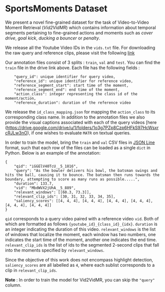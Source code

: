 
# SportsMoments Dataset

We present a novel fine-grained dataset for the task of Video-to-Video Moment Retrieval (*Vid2VidMR*) which contains information about temporal segments pertaining to fine-grained actions and moments such as *cover drive*, *goal kick*, *ducking a bouncer* or *penalty*. 

We release all the Youtube Video IDs in the `vids.txt` file. For downloading the raw query and reference clips, please visit the following [link](https://drive.google.com/drive/u/1/folders/1o3g7PZp8Czp6HFkS97HcWsxrcRJLw3nO)

Our annotation files consist of 3 splits : `train`, `val` and `test`. You can find the `train` file in the drive link above. Each file has the following fields :
```
    "query_id": unique identifier for query video,  
    "reference_id": unique identifier for reference video, 
    "reference_segment_start": start time of the moment, 
    "reference_segment_end": end time of the moment,
    "action_class": integer representing the class id of the moment/action, 
    "reference_duration": duration of the reference video
```
We release the `id_class_mapping.json` for mapping the `action_class` to its corresponding class name. In addition to the annotation files we also provide the visual captions associated with each of the query videos [here (https://drive.google.com/drive/u/1/folders/1o3g7PZp8Czp6HFkS97HcWsxrcRJLw3nO), if one wishes to evaluate `MATR` on textual queries.

In order to train the model, bring the `train` and `val` CSV files in [JSON Line](https://jsonlines.org/) format, such that each row of the files can be loaded as a single `dict` in Python. Below is an example of the annotation:

```
{
    "qid": "iGGElV40TcU__5_1816", 
    "query": "As the bowler delivers his bowl, the batsman swings and hits the ball, causing it to bounce. The batsman then runs towards the boundary, attempting to score as many runs as possible.....", 
    "duration": 133.7, 
    "vid": "MbdWVX2jUhA__5_889", 
    "relevant_windows": [[60.3, 73.3]],
    "relevant_clip_ids": [30, 31, 32, 33, 34, 35], 
    "saliency_scores": [[4, 4, 4], [4, 4, 4], [4, 4, 4], [4, 4, 4], [4, 4, 4], [4, 4, 4]]
}
```
`qid` corresponds to a query video paired with a reference video `vid`. Both of which are formatted as follows `{youtube_id}_{class_id}_{idx}`.
`duration` is an integer indicating the duration of this video.
`relevant_windows` is the list of windows that localize the moment, each window has two numbers, one indicates the start time of the moment, another one indicates the end time. `relevant_clip_ids` is the list of ids to the segmented 2-second clips that fall into the moments specified by `relevant_windows`.

Since the objective of this work does not encompass highlight detection, `saliency_scores` are all labelled as `4`, where each sublist corresponds to a clip in `relevant_clip_ids`.

**Note** : In order to train the model for Vid2VidMR, you can skip the `"query"` column.
